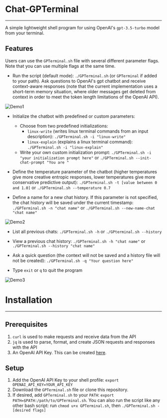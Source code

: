 # Chat-GPTerminal
--- 
<!-- Description -->
A simple lightweight shell program for using OpenAI's `gpt-3.5-turbo` model from your terminal.

<!-- Usage -->
## Features
Users can use the `GPTerminal.sh` file with several different parameter flags. Note that you can use multiple flags at the same time.
- Run the script (default mode): `./GPTerminal.sh` (or `GPTerminal` if added to your path). Ask questions to OpenAI's gpt chatbot and receive context-aware responses (note that the current implementation uses a short-term memory situation, where older messages get deleted from context in order to meet the token length limitations of the OpenAI API).
<!-- example 1 -->
![Demo1](https://drive.google.com/file/d/1-nl-8OpDtFjSCx9hOhVwnNGz4MTvkz2i/view?usp=share_link)

- Initialize the chatbot with predefined or custom parameters:
    - Choose from two predefined initializations:
        - `linux-write` (writes linux terminal commands from an input description): `./GPTerminal.sh -i "linux-write"`
        - `linux-explain` (explains a linux terminal command): `./GPTerminal.sh -i "linux-explain"`
    - Write your own custom initialization prompt: `./GPTerminal.sh -i "your initialization prompt here"` or `./GPTerminal.sh --init-chat-prompt "You are "`

- Define the temperature parameter of the chatbot (higher temperatures give more creative entropic responses, lower temperatures give more conservative predictive output): `./GPTerminal.sh -t [value between 0 and 1.0]` or `./GPTerminal.sh --temperature 0.7`

- Define a name for a new chat history. If this parameter is not specified, the chat history will be saved under the current timestamp: `./GPTerminal.sh -n "chat name"` or `./GPTerminal.sh --new-name-chat "chat name"`

<!-- example 2: init, temp, chat name -->
![Demo2](https://drive.google.com/file/d/14Q1aBfQ36TBYgQpqnwgFKgipGLUPHOE6/view?usp=share_link)


- List all previous chats: `./GPTerminal.sh -h` or `./GPterminal.sh --history`

- View a previous chat history: `./GPTerminal.sh -h "chat name"` or `./GPTerminal.sh --history "chat name"`

- Ask a quick question (the context will not be saved and a history file will not be created): `./GPTerminal.sh -q "Your question here"`

- Type `exit` or  `q` to quit the program

<!-- example 3: history and quick question -->
![Demo3](https://drive.google.com/file/d/1mZBF9B9WPGoHdTn9ePR_E78zKagHcZdv/view?usp=share_link)

<!-- How to Use It -->
# Installation
---
## Prerequisites
1. `curl` is used to make requests and receive data from the API
2. `jq` is used to parse, format, and create JSON requests and responses with the API
3. An OpenAI API Key. This can be created [here](https://platform.openai.com/account/api-keys).

## Setup
1. Add the OpenAI API Key to your shell profile: `export OPENAI_API_KEY=YOUR_API_KEY`
2. Download the `GPTerminal.sh` file or clone this repository.
3. If desired, add `GPTerminal.sh` to your `PATH`: `export PATH=$PATH:/path/to/GPTerminal.sh`. You can also run the script like any other bash script: run `chmod u+x GPTerminal.sh`, then `./GPTerminal.sh -[desired flags]`